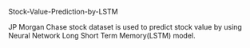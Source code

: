  Stock-Value-Prediction-by-LSTM
 
 JP Morgan Chase stock dataset is used to predict stock value by using Neural Network Long Short Term Memory(LSTM) model.
